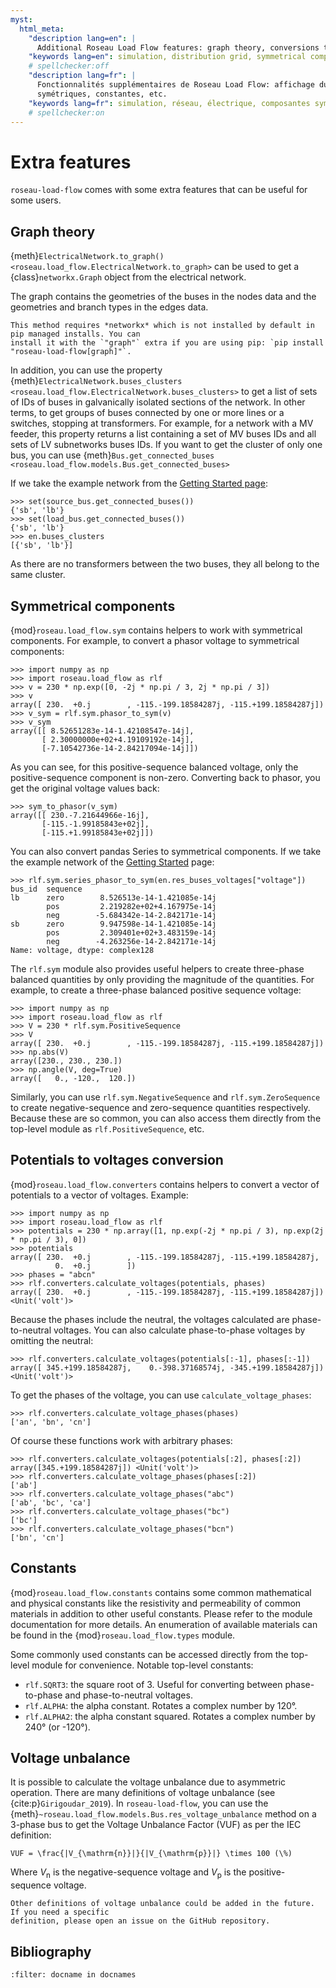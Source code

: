 ```yaml
---
myst:
  html_meta:
    "description lang=en": |
      Additional Roseau Load Flow features: graph theory, conversions to symmetrical components, constants, etc.
    "keywords lang=en": simulation, distribution grid, symmetrical components, conversion
    # spellchecker:off
    "description lang=fr": |
      Fonctionnalités supplémentaires de Roseau Load Flow: affichage du graphe, conversions vers des composantes
      symétriques, constantes, etc.
    "keywords lang=fr": simulation, réseau, électrique, composantes symétriques, conversions
    # spellchecker:on
---
```


# Extra features

`roseau-load-flow` comes with some extra features that can be useful for some users.

## Graph theory

{meth}`ElectricalNetwork.to_graph() <roseau.load_flow.ElectricalNetwork.to_graph>` can be used to
get a {class}`networkx.Graph` object from the electrical network.

The graph contains the geometries of the buses in the nodes data and the geometries and branch
types in the edges data.

```{note}
This method requires *networkx* which is not installed by default in pip managed installs. You can
install it with the `"graph"` extra if you are using pip: `pip install "roseau-load-flow[graph]"`.
```

In addition, you can use the property
{meth}`ElectricalNetwork.buses_clusters <roseau.load_flow.ElectricalNetwork.buses_clusters>` to
get a list of sets of IDs of buses in galvanically isolated sections of the network. In other terms,
to get groups of buses connected by one or more lines or a switches, stopping at transformers. For
example, for a network with a MV feeder, this property returns a list containing a set of MV buses
IDs and all sets of LV subnetworks buses IDs. If you want to get the cluster of only one bus, you
can use {meth}`Bus.get_connected_buses <roseau.load_flow.models.Bus.get_connected_buses>`

If we take the example network from the [Getting Started page](./Getting_Started.md#creating-a-network):

```pycon
>>> set(source_bus.get_connected_buses())
{'sb', 'lb'}
>>> set(load_bus.get_connected_buses())
{'sb', 'lb'}
>>> en.buses_clusters
[{'sb', 'lb'}]
```

As there are no transformers between the two buses, they all belong to the same cluster.

## Symmetrical components

{mod}`roseau.load_flow.sym` contains helpers to work with symmetrical components. For example, to
convert a phasor voltage to symmetrical components:

```pycon
>>> import numpy as np
>>> import roseau.load_flow as rlf
>>> v = 230 * np.exp([0, -2j * np.pi / 3, 2j * np.pi / 3])
>>> v
array([ 230.  +0.j        , -115.-199.18584287j, -115.+199.18584287j])
>>> v_sym = rlf.sym.phasor_to_sym(v)
>>> v_sym
array([[ 8.52651283e-14-1.42108547e-14j],
       [ 2.30000000e+02+4.19109192e-14j],
       [-7.10542736e-14-2.84217094e-14j]])
```

As you can see, for this positive-sequence balanced voltage, only the positive-sequence component
is non-zero. Converting back to phasor, you get the original voltage values back:

```pycon
>>> sym_to_phasor(v_sym)
array([[ 230.-7.21644966e-16j],
       [-115.-1.99185843e+02j],
       [-115.+1.99185843e+02j]])
```

You can also convert pandas Series to symmetrical components. If we take the example network of the
[Getting Started](Getting_Started.md) page:

```pycon
>>> rlf.sym.series_phasor_to_sym(en.res_buses_voltages["voltage"])
bus_id  sequence
lb      zero        8.526513e-14-1.421085e-14j
        pos         2.219282e+02+4.167975e-14j
        neg        -5.684342e-14-2.842171e-14j
sb      zero        9.947598e-14-1.421085e-14j
        pos         2.309401e+02+3.483159e-14j
        neg        -4.263256e-14-2.842171e-14j
Name: voltage, dtype: complex128
```

The `rlf.sym` module also provides useful helpers to create three-phase balanced quantities by only
providing the magnitude of the quantities. For example, to create a three-phase balanced positive
sequence voltage:

```pycon
>>> import numpy as np
>>> import roseau.load_flow as rlf
>>> V = 230 * rlf.sym.PositiveSequence
>>> V
array([ 230.  +0.j        , -115.-199.18584287j, -115.+199.18584287j])
>>> np.abs(V)
array([230., 230., 230.])
>>> np.angle(V, deg=True)
array([   0., -120.,  120.])
```

Similarly, you can use `rlf.sym.NegativeSequence` and `rlf.sym.ZeroSequence` to create negative-sequence
and zero-sequence quantities respectively. Because these are so common, you can also access them
directly from the top-level module as `rlf.PositiveSequence`, etc.

## Potentials to voltages conversion

{mod}`roseau.load_flow.converters` contains helpers to convert a vector of potentials to a vector of
voltages. Example:

```pycon
>>> import numpy as np
>>> import roseau.load_flow as rlf
>>> potentials = 230 * np.array([1, np.exp(-2j * np.pi / 3), np.exp(2j * np.pi / 3), 0])
>>> potentials
array([ 230.  +0.j        , -115.-199.18584287j, -115.+199.18584287j,
          0.  +0.j        ])
>>> phases = "abcn"
>>> rlf.converters.calculate_voltages(potentials, phases)
array([ 230.  +0.j        , -115.-199.18584287j, -115.+199.18584287j]) <Unit('volt')>
```

Because the phases include the neutral, the voltages calculated are phase-to-neutral voltages.
You can also calculate phase-to-phase voltages by omitting the neutral:

```pycon
>>> rlf.converters.calculate_voltages(potentials[:-1], phases[:-1])
array([ 345.+199.18584287j,    0.-398.37168574j, -345.+199.18584287j]) <Unit('volt')>
```

To get the phases of the voltage, you can use `calculate_voltage_phases`:

```pycon
>>> rlf.converters.calculate_voltage_phases(phases)
['an', 'bn', 'cn']
```

Of course these functions work with arbitrary phases:

```pycon
>>> rlf.converters.calculate_voltages(potentials[:2], phases[:2])
array([345.+199.18584287j]) <Unit('volt')>
>>> rlf.converters.calculate_voltage_phases(phases[:2])
['ab']
>>> rlf.converters.calculate_voltage_phases("abc")
['ab', 'bc', 'ca']
>>> rlf.converters.calculate_voltage_phases("bc")
['bc']
>>> rlf.converters.calculate_voltage_phases("bcn")
['bn', 'cn']
```

## Constants

{mod}`roseau.load_flow.constants` contains some common mathematical and physical constants like the
resistivity and permeability of common materials in addition to other useful constants. Please refer
to the module documentation for more details. An enumeration of available materials can be found in
the {mod}`roseau.load_flow.types` module.

Some commonly used constants can be accessed directly from the top-level module for convenience.
Notable top-level constants:

- `rlf.SQRT3`: the square root of 3. Useful for converting between phase-to-phase and phase-to-neutral
  voltages.
- `rlf.ALPHA`: the alpha constant. Rotates a complex number by 120°.
- `rlf.ALPHA2`: the alpha constant squared. Rotates a complex number by 240° (or -120°).

## Voltage unbalance

It is possible to calculate the voltage unbalance due to asymmetric operation. There are many
definitions of voltage unbalance (see {cite:p}`Girigoudar_2019`). In `roseau-load-flow`, you can
use the {meth}`~roseau.load_flow.models.Bus.res_voltage_unbalance` method on a 3-phase bus to get
the Voltage Unbalance Factor (VUF) as per the IEC definition:

```{math}
VUF = \frac{|V_{\mathrm{n}}|}{|V_{\mathrm{p}}|} \times 100 (\%)
```

Where $V_{\mathrm{n}}$ is the negative-sequence voltage and $V_{\mathrm{p}}$ is the positive-sequence voltage.

```{note}
Other definitions of voltage unbalance could be added in the future. If you need a specific
definition, please open an issue on the GitHub repository.
```

## Bibliography

```{bibliography}
:filter: docname in docnames
```
